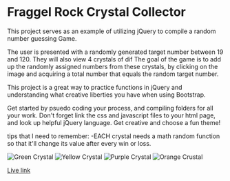 # Fraggel Rock Crystal Collector

This project serves as an example of utilizing jQuery to compile a random number guessing Game.

The user is presented with a randomly generated target number between 19 and 120. They will also view 4 crystals of dif
The goal of the game is to add up the randomly assigned numbers from these crystals, by clicking on the image and acquiring a total number that equals the random target number.

This project is a great way to practice functions in jQuery and understanding what creative liberties you have when using Bootstrap.

Get started by psuedo coding your process, and compiling folders for all your work. Don't forget link the css and javascript files to your html page, and look up helpful jQuery language.
Get creative and choose a fun theme!

tips that I need to remember: -EACH crystal needs a math random function so that it'll change its value after every win or loss.

![Green Crystal]("./assets/images/crystal-green.jpg")
![Yellow Crystal]("./assets/images/crystal-yellow.jpg")
![Purple Crystal]("./assets/images/crystal-purple.jpg")
![Orange Crustal]("./assets/images/crystal-orannge2.png)

[Live link](https://kristendlr.github.io/unit-4-game/)

